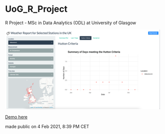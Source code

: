 # UoG_R_Project
 R Project - MSc in Data Analytics (ODL) at University of Glasgow

![](screenshot.png)

[Demo here](https://carlosyanezs.shinyapps.io/Weather_App_UoG/)

made public on 4 Feb 2021, 8:39 PM CET
